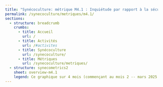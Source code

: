 ```yaml
---
title: "Synécoculture: métrique M4.1 : Inquiétude par rapport à la sécurité alimentaire"
permalink: /synecoculture/metriques/m4.1/
sections:
  - structure: breadcrumb
    crumbs:
      - title: Accueil
        url: /
      - title: Activités
        url: /#activites
      - title: Synécoculture
        url: /synecoculture/
      - title: Métriques
        url: /synecoculture/metriques/
  - structure: synecometrics2
    sheet: overview-m4.1
    legend: Ce graphique sur 4 mois (commençant au mois 2 -- mars 2025 -- car le mois 1 n'a pas assez de données) montre une inquiétude (score plus bas = plus inquiet) plus grande chez les resposnables des parcelles conventionnelles.
---
```

